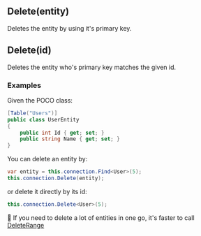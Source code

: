 ## Delete<TEntity>(entity)
Deletes the entity by using it's primary key.

## Delete<TEntity>(id)
Deletes the entity who's primary key matches the given id.

### Examples
Given the POCO class:
```csharp
[Table("Users")]
public class UserEntity
{
    public int Id { get; set; }
    public string Name { get; set; }
}
```

You can delete an entity by:
```csharp
var entity = this.connection.Find<User>(5);
this.connection.Delete(entity);
```

or delete it directly by its id:
```csharp
this.connection.Delete<User>(5);
```

:memo: If you need to delete a lot of entities in one go, it's faster to call [DeleteRange<TEntity>](DeleteRange.md)